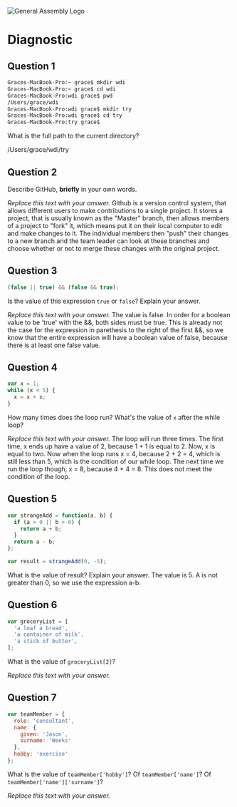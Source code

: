 ![General Assembly Logo](http://i.imgur.com/ke8USTq.png)

# Diagnostic

## Question 1

```sh
Graces-MacBook-Pro:~ grace$ mkdir wdi
Graces-MacBook-Pro:~ grace$ cd wdi
Graces-MacBook-Pro:wdi grace$ pwd
/Users/grace/wdi
Graces-MacBook-Pro:wdi grace$ mkdir try
Graces-MacBook-Pro:wdi grace$ cd try
Graces-MacBook-Pro:try grace$
```

What is the full path to the current directory?


/Users/grace/wdi/try
## Question 2

Describe GitHub, **briefly** in your own words.

_Replace this text with your answer._
Github is a version control system, that allows different users to make contributions
to a single project. It stores a project, that is usually known as the "Master" branch,
then allows members of a project to "fork" it, which means put it on their local computer
to edit and make changes to it. The individual members then "push" their changes to a new branch
and the team leader can look at these branches and choose whether or not to merge these changes
with the original project.

## Question 3

```js
(false || true) && (false && true);
```

Is the value of this expression `true` or `false`?  Explain your answer.

_Replace this text with your answer._
The value is false. In order for a boolean value to be 'true' with the &&, both sides must be
true. This is already not the case for the expression in parethesis to the right of the first &&, so we
know that the entire expression will have a boolean value of false, because there is at least one false value.
## Question 4

```js
var x = 1;
while (x < 5) {
  x = x + x;
}
```

How many times does the loop run?  What's the value of `x` after the while loop?

_Replace this text with your answer._
The loop will run three times. The first time, x ends up have a value of 2, because 1 + 1 is equal to 2.
Now, x is equal to two. Now when the loop runs x = 4, because 2 + 2 = 4, which is still less than 5,
which is the condition of our while loop. The next time we run the loop though, x = 8, because 4 + 4 = 8.
This does not meet the condition of the loop.

## Question 5

```js
var strangeAdd = function(a, b) {
  if (a > 0 || b > 0) {
    return a + b;
  }
  return a - b;
};

var result = strangeAdd(0, -5);
```

What is the value of result?  Explain your answer.
The value is 5. A is not greater than 0, so we use the expression a-b. 

## Question 6

```js
var groceryList = [
  'a loaf a bread',
  'a container of milk',
  'a stick of butter',
];
```

What is the value of `groceryList[2]`?

_Replace this text with your answer._

## Question 7

```js
var teamMember = {
  role: 'consultant',
  name: {
    given: 'Jason',
    surname: 'Weeks'
  },
  hobby: 'exercise'
};
```

What is the value of `teamMember['hobby']`?  Of `teamMember['name']`?  Of
`teamMember['name']['surname']`?

_Replace this text with your answer._
